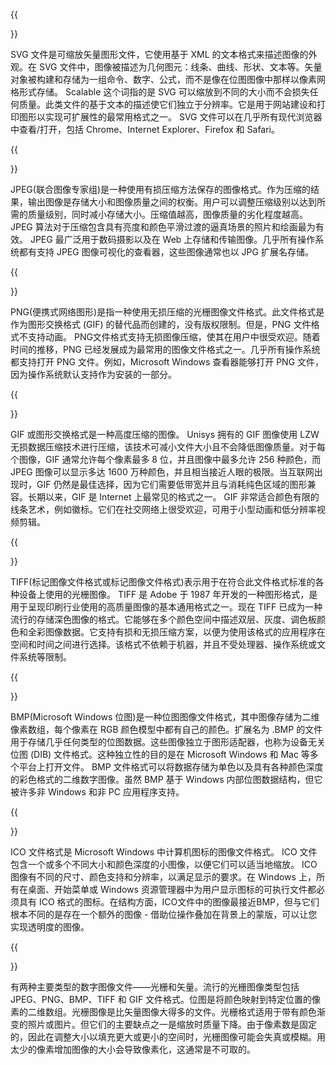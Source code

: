 ﻿---
translation: true
deploy: false
---

{{<section SVG>}}

SVG 文件是可缩放矢量图形文件，它使用基于 XML 的文本格式来描述图像的外观。在 SVG 文件中，图像被描述为几何图元：线条、曲线、形状、文本等。矢量对象被构建和存储为一组命令、数字、公式，而不是像在位图图像中那样以像素网格形式存储。 Scalable 这个词指的是 SVG 可以缩放到不同的大小而不会损失任何质量。此类文件的基于文本的描述使它们独立于分辨率。它是用于网站建设和打印图形以实现可扩展性的最常用格式之一。 SVG 文件可以在几乎所有现代浏览器中查看/打开，包括 Chrome、Internet Explorer、Firefox 和 Safari。

{{<section JPG>}}

JPEG(联合图像专家组)是一种使用有损压缩方法保存的图像格式。作为压缩的结果，输出图像是存储大小和图像质量之间的权衡。用户可以调整压缩级别以达到所需的质量级别，同时减小存储大小。压缩值越高，图像质量的劣化程度越高。 JPEG 算法对于压缩包含具有亮度和颜色平滑过渡的逼真场景的照片和绘画最为有效。 JPEG 最广泛用于数码摄影以及在 Web 上存储和传输图像。几乎所有操作系统都有支持 JPEG 图像可视化的查看器，这些图像通常也以 JPG 扩展名存储。

{{<section PNG>}}

PNG(便携式网络图形)是指一种使用无损压缩的光栅图像文件格式。此文件格式是作为图形交换格式 (GIF) 的替代品而创建的，没有版权限制。但是，PNG 文件格式不支持动画。 PNG文件格式支持无损图像压缩，使其在用户中很受欢迎。随着时间的推移，PNG 已经发展成为最常用的图像文件格式之一。几乎所有操作系统都支持打开 PNG 文件。例如，Microsoft Windows 查看器能够打开 PNG 文件，因为操作系统默认支持作为安装的一部分。

{{<section GIF>}}

GIF 或图形交换格式是一种高度压缩的图像。 Unisys 拥有的 GIF 图像使用 LZW 无损数据压缩技术进行压缩，该技术可减小文件大小且不会降低图像质量。对于每个图像，GIF 通常允许每个像素最多 8 位，并且图像中最多允许 256 种颜色，而 JPEG 图像可以显示多达 1600 万种颜色，并且相当接近人眼的极限。当互联网出现时，GIF 仍然是最佳选择，因为它们需要低带宽并且与消耗纯色区域的图形兼容。长期以来，GIF 是 Internet 上最常见的格式之一。 GIF 非常适合颜色有限的线条艺术，例如徽标。它们在社交网络上很受欢迎，可用于小型动画和低分辨率视频剪辑。

{{<section TIFF>}}

TIFF(标记图像文件格式或标记图像文件格式)表示用于在符合此文件格式标准的各种设备上使用的光栅图像。 TIFF 是 Adob​​e 于 1987 年开发的一种图形格式，是用于呈现印刷行业使用的高质量图像的基本通用格式之一。现在 TIFF 已成为一种流行的存储深色图像的格式。它能够在多个颜色空间中描述双层、灰度、调色板颜色和全彩图像数据。它支持有损和无损压缩方案，以便为使用该格式的应用程序在空间和时间之间进行选择。该格式不依赖于机器，并且不受处理器、操作系统或文件系统等限制。

{{<section BMP>}}

BMP(Microsoft Windows 位图)是一种位图图像文件格式，其中图像存储为二维像素数组，每个像素在 RGB 颜色模型中都有自己的颜色。扩展名为 .BMP 的文件用于存储几乎任何类型的位图数据。这些图像独立于图形适配器，也称为设备无关位图 (DIB) 文件格式。这种独立性的目的是在 Microsoft Windows 和 Mac 等多个平台上打开文件。 BMP 文件格式可以将数据存储为单色以及具有各种颜色深度的彩色格式的二维数字图像。虽然 BMP 基于 Windows 内部位图数据结构，但它被许多非 Windows 和非 PC 应用程序支持。

{{<section ICO>}}

ICO 文件格式是 Microsoft Windows 中计算机图标的图像文件格式。 ICO 文件包含一个或多个不同大小和颜色深度的小图像，以便它们可以适当地缩放。 ICO 图像有不同的尺寸、颜色支持和分辨率，以满足显示的要求。在 Windows 上，所有在桌面、开始菜单或 Windows 资源管理器中为用户显示图标的可执行文件都必须具有 ICO 格式的图标。在结构方面，ICO文件中的图像最接近BMP，但与它们根本不同的是存在一个额外的图像 - 借助位操作叠加在背景上的蒙版，可以让您实现透明度的图像。

{{<section Image>}}

有两种主要类型的数字图像文件——光栅和矢量。流行的光栅图像类型包括 JPEG、PNG、BMP、TIFF 和 GIF 文件格式。位图是将颜色映射到特定位置的像素的二维数组。光栅图像是比矢量图像大得多的文件。光栅格式适用于带有颜色渐变的照片或图片。但它们的主要缺点之一是缩放时质量下降。由于像素数是固定的，因此在调整大小以填充更大或更小的空间时，光栅图像可能会失真或模糊。用太少的像素增加图像的大小会导致像素化，这通常是不可取的。